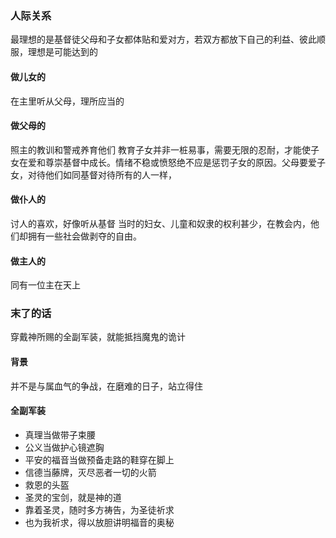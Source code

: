 ### 人际关系
最理想的是基督徒父母和子女都体贴和爱对方，若双方都放下自己的利益、彼此顺服，理想是可能达到的
#### 做儿女的
在主里听从父母，理所应当的
#### 做父母的
照主的教训和警戒养育他们
教育子女并非一桩易事，需要无限的忍耐，才能使子女在爱和尊崇基督中成长。情绪不稳或愤怒绝不应是惩罚子女的原因。父母要爱子女，对待他们如同基督对待所有的人一样，

#### 做仆人的
讨人的喜欢，好像听从基督
当时的妇女、儿童和奴隶的权利甚少，在教会内，他们却拥有一些社会做剥夺的自由。
#### 做主人的
同有一位主在天上

### 末了的话
穿戴神所赐的全副军装，就能抵挡魔鬼的诡计

#### 背景
并不是与属血气的争战，在磨难的日子，站立得住

#### 全副军装
* 真理当做带子束腰
* 公义当做护心镜遮胸
* 平安的福音当做预备走路的鞋穿在脚上
* 信德当藤牌，灭尽恶者一切的火箭
* 救恩的头盔
* 圣灵的宝剑，就是神的道
* 靠着圣灵，随时多方祷告，为圣徒祈求
* 也为我祈求，得以放胆讲明福音的奥秘